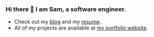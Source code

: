 ### Hi there 👋 I am Sam, a software engineer.
- Check out my [blog](https://t.me/sam_abdullaev) and my [resume](https://gist.github.com/samabdullaev/32bde556ad6048ee6e37a7c9df8311c3).
- All of my projects are available at [my portfolio website](https://samabdullaev.vercel.app/).
